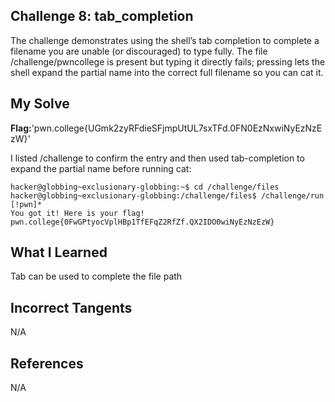 ## Challenge 8: tab_completion

The challenge demonstrates using the shell’s tab completion to complete a filename you are unable (or discouraged) to type fully. The file /challenge/pwncollege is present but typing it directly fails; pressing <Tab> lets the shell expand the partial name into the correct full filename so you can cat it.

## My Solve
**Flag:**'pwn.college{UGmk2zyRFdieSFjmpUtUL7sxTFd.0FN0EzNxwiNyEzNzEzW}'

I listed /challenge to confirm the entry and then used tab-completion to expand the partial name before running cat:

```
hacker@globbing~exclusionary-globbing:~$ cd /challenge/files
hacker@globbing~exclusionary-globbing:/challenge/files$ /challenge/run [!pwn]*
You got it! Here is your flag!
pwn.college{0FwGPtyocVplHBp1TfEFqZ2RfZf.QX2IDO0wiNyEzNzEzW}
```

## What I Learned

Tab can be used to complete the file path 


## Incorrect Tangents
   
N/A


## References

N/A

